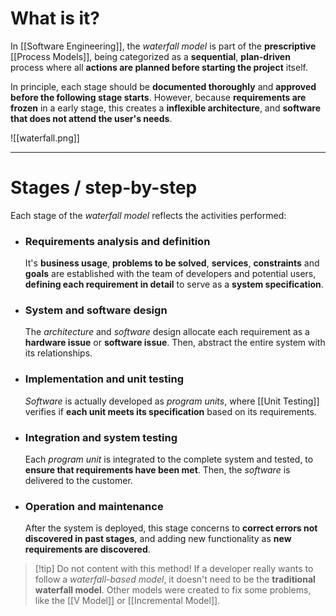 # What is it?

In [[Software Engineering]], the *waterfall model* is part of the **prescriptive** [[Process Models]], being categorized as a **sequential**, **plan-driven** process where all **actions are planned before starting the project** itself.

In principle, each stage should be **documented thoroughly** and **approved before the following stage starts**. However, because **requirements are frozen** in a early stage, this creates a **inflexible architecture**, and **software that does not attend the user's needs**. 

![[waterfall.png]]
___
# Stages / step-by-step
Each stage of the *waterfall model* reflects the activities performed:

 - ### Requirements analysis and definition
	It's **business usage**, **problems to be solved**, **services**, **constraints** and **goals** are established with the team of developers and potential users, **defining each requirement in detail** to serve as a **system specification**.

- ### System and software design
	The *architecture* and *software* design allocate each requirement as a **hardware issue** or **software issue**. Then, abstract the entire system with its relationships.

- ### Implementation and unit testing
	*Software* is actually developed as *program units*, where [[Unit Testing]] verifies if **each unit meets its specification** based on its requirements.

- ### Integration and system testing
	Each *program unit* is integrated to the complete system and tested, to **ensure that requirements have been met**. Then, the *software* is delivered to the customer.

- ### Operation and maintenance
	After the system is deployed, this stage concerns to **correct errors not discovered in past stages**, and adding new functionality as **new requirements are discovered**.

>[!tip] Do not content with this method!
> If a developer really wants to follow a *waterfall-based model*, it doesn't need to be the **traditional waterfall model**. Other models were created to fix some problems, like the [[V Model]] or [[Incremental Model]].
